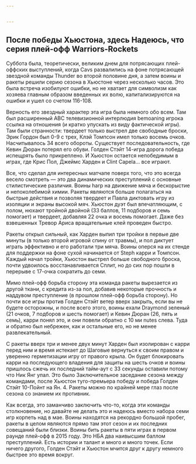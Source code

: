 ```yaml
---


---
```


<h2 id="после-победы-хьюстона-здесь-надеюсь-что-серия-плей-офф-warriors-rockets">После победы Хьюстона, здесь Надеюсь, что серия плей-офф Warriors-Rockets</h2>
<p>Суббота была, теоретически, великим днем ​​для потрясающих плей-оффских выступлений, когда Cavs развалились на фоне потрясающей звездной команды Thunder во второй половине дня, а затем воины и ракеты решили серию сезона в Хьюстоне через несколько часов. Это была встреча изобилуют ошибки, но не хватает для символизм как хозяева главным образом введенных их волю, капитализируются на ошибки и ушел со счетом 116-108.</p>
<p>Верность его звездный характер эта игра была немного обо всем. Там был расширенный ABC телевизионной интерлюдия bemoaning игрока ссылка на отношения (и кратко упускать из виду фактической игры). Там были странности: твердеет только выстрел две свободные броски, Эрик Гордон был 0-9 с трех, Клэй Томпсон имел только восемь очков. Насчитывалось 34 всего обороты. Существует последовательность, где Кевин Дюран потерял его обуви. Голден Стэйт 14-игра дорога победа испещрять было прикреплено. И Хьюстон остается непобедимым в играх, где Крис Пол, Джеймс Харден и Clint Capela… все играют.</p>
<p>Все, что сделал для интересных матчапе поверх того, что это всегда весело смотреть — это два динамических преступлений с основные стилистические различия. Воины harp на движение мяча и бескорыстие и непоколебимой химии. Ракеты являются больше полагаться на быстрые действия и позволяя твердеет и Павла диктовать игру из изоляции и экраны высокой мяч. Хьюстон дуэт был впечатляющим, с полом, нюхают тройной двойной (33 баллов, 11 подборов и семь помогает) и твердеет, добавляя 22 очка и восемь помогает. Даже без взвешенных Тревор Ариса вращательные клей проведен быстро.</p>
<p>Ракеты открыл сильный, как Харден выпил три тройки в первые две минуты (в только второй игровой спину от травмы), и пол диктует играть эффективно и его работали три мяча. Воины оперся на их стенде для поддержки на фоне сухой начинается от Steph карри и Томпсон. Каждый начал тройки, Хьюстон выстрел больше свободного броска, почти удвоилось восстанавливается Сплит, но до сих пор пошли в перерыве с 17-очка сократить до семи.</p>
<p>Мимо плей-офф борьба сторону эта команда ракеты вырезается из другой ткани, с кредита из-за пол, добавив некоторые прочность и наддувом преступление (в прошлом плей-офф борьба сторону). Но почти все игры против Голден Стэйт ветер вверх закрыть, если вы не будете осторожны, и после всего этого, воины ехали Draymond зеленый (21 очков, 7 подборов и шесть помогает) и Кевин Дюран (26, пять и семь), карри понял это, и они повели обратно с 10 ми nutes слева. Туда и обратно был небрежен, как и остальные его, но не менее развлекательный.</p>
<p>С ракеты вверх три и менее двух минут Харден был изолирован с карри перед ним и время истекает до Шаговые вернуться к своим правом и уверенно герметизации игру от правого крыла. Он будет блокировать карри на последующего владения для защиты на шесть очков и воины пришлось сжечь их последний тайм-аут с 33 секунды оставили потому что Ник Янг упал. Это было Заключительное заседание сезона между командами, после Хьюстон туго-премьера победу и победа Голден Стэйт 10-Пойнт на Ян. 4. Ракеты можно по крайней мере глаз после сезона со знанием их противник.</p>
<p>Как всегда, это заманчиво заключить что-то, когда эти команды столкновение, но давайте не делать это и надеюсь вместо набора семи игр корпеть над в мае. Воины находятся на рекордно большой пробег, ракеты в целом являются прямо там этот сезон и их последних совещаний были близки. Воины бить ракеты в пяти играх в первом раунде плей-офф в 2015 году. Это НБА два наивысшим баллом преступлений. Есть истории и талант и много и много точек. Если ничего другого, Голден Стэйт и Хьюстон мчится друг к другу немного быстрее это время вокруг.</p>

